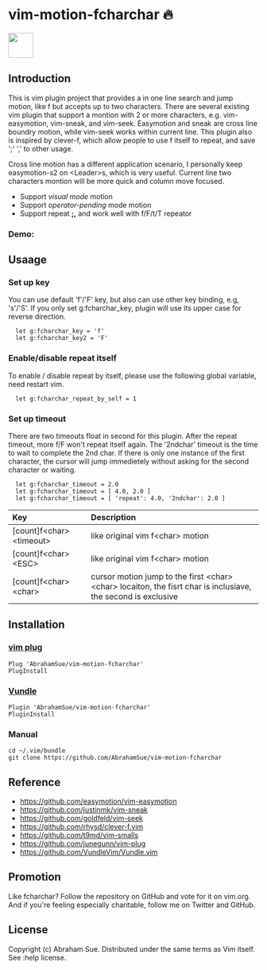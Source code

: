 vim-motion-fcharchar :fire:
====================

<img src="https://raw.githubusercontent.com/AbrahamSue/vim-motion-fcharchar/master/profile.png" width=50 height=50>

## Introduction
  This is vim plugin project that provides a in one line search and jump motion, like f but accepts up to two characters. There are several existing vim plugin that support a montion with 2 or more characters, e.g. vim-easymotion, vim-sneak, and vim-seek. Easymotion and sneak are cross line boundry motion, while vim-seek works within current line. This plugin also is inspired by clever-f, which allow people to use f itself to repeat, and save ';' ',' to other usage.

  Cross line motion has a different application scenario, I personally keep easymotion-s2 on \<Leader\>s, which is very useful. Current line two characters montion will be more quick and column move focused.

  * Support *visual mode* motion
  * Support *operator-pending* mode motion
  * Support repeat **;,** and work well with f/F/t/T repeator

###  Demo:


## Usaage
### Set up key
  You can use default 'f'/'F' key, but also can use other key binding, e.g, 's'/'S'. If you only set g:fcharchar_key, plugin will use its upper case for reverse direction.
```
  let g:fcharchar_key = 'f'
  let g:fcharchar_key2 = 'F'
```

### Enable/disable repeat itself
  To enable / disable repeat by itself, please use the following global variable, need restart vim.

```
  let g:fcharchar_repeat_by_self = 1
```
### Set up timeout
  There are two timeouts float in second for this plugin.
  After the repeat timeout, more f/F won't repeat itself again.
  The '2ndchar' timeout is the time to wait to complete the 2nd char. If there is only one instance of the first character, the cursor will jump immedietely without asking for the second character or waiting.
```
  let g:fcharchar_timeout = 2.0
  let g:fcharchar_timeout = [ 4.0, 2.0 ]
  let g:fcharchar_timeout = [ 'repeat': 4.0, '2ndchar': 2.0 ]

```


| Key                         | Description                        |
| :---------------------------| :----------------------------------|
| [count]f\<char\>\<timeout\> | like original vim f\<char\> motion |
| [count]f\<char\>\<ESC\>     | like original vim f\<char\> motion |
| [count]f\<char\>\<char\>    | cursor motion jump to the first \<char\>\<char\> locaiton, the fisrt char is inclusiave, the second is exclusive |

## Installation

### [vim plug](https://github.com/junegunn/vim-plug)
```
Plug 'AbrahamSue/vim-motion-fcharchar'
PlugInstall
```


### [Vundle](https://github.com/VundleVim/Vundle.vim)
```
Plugin 'AbrahamSue/vim-motion-fcharchar'
PluginInstall
```

### Manual
```
cd ~/.vim/bundle
git clone https://github.com/AbrahamSue/vim-motion-fcharchar
```

## Reference

* https://github.com/easymotion/vim-easymotion
* https://github.com/justinmk/vim-sneak
* https://github.com/goldfeld/vim-seek
* https://github.com/rhysd/clever-f.vim
* https://github.com/t9md/vim-smalls
* https://github.com/junegunn/vim-plug
* https://github.com/VundleVim/Vundle.vim

## Promotion

Like fcharchar? Follow the repository on GitHub and vote for it on vim.org. And if you're feeling especially charitable, follow me on Twitter and GitHub.

## License

Copyright (c) Abraham Sue. Distributed under the same terms as Vim itself. See :help license.
